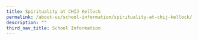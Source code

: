 ```yaml
---
title: Spirituality at CHIJ Kellock
permalink: /about-us/school-information/spirituality-at-chij-kellock/
description: ""
third_nav_title: School Information
---
```

